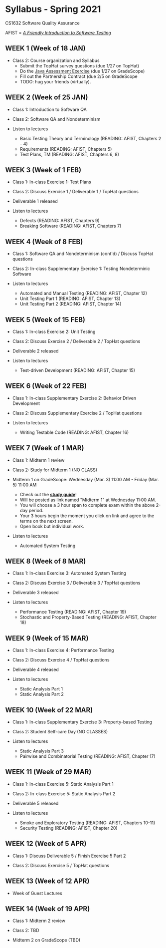 # Syllabus - Spring 2021
CS1632 Software Quality Assurance

AFIST = [_A Friendly Introduction to Software Testing_](software-quality-assurance-textbook.pdf)

## WEEK 1 (Week of 18 JAN)

* Class 2: Course organization and Syllabus
  * Submit the TopHat survey questions (due 1/27 on TopHat)
  * Do the [Java Assessment Exercise](exercises/0) (due 1/27 on GradeScope)
  * Fill out the Partnership Contract (due 2/5 on GradeScope
  * TODO: hug your friends (virtually).
  
## WEEK 2 (Week of 25 JAN)

* Class 1: Introduction to Software QA

* Class 2: Software QA and Nondeterminism

* Listen to lectures 
  * Basic Testing Theory and Terminology (READING: AFIST, Chapters 2 - 4)
  * Requirements (READING: AFIST, Chapters 5)
  * Test Plans, TM (READING: AFIST, Chapters 6, 8)

## WEEK 3 (Week of 1 FEB)
  
* Class 1: In-class Exercise 1: Test Plans 

* Class 2: Discuss Exercise 1 / Deliverable 1 / TopHat questions

* Deliverable 1 released 

* Listen to lectures 
  * Defects (READING: AFIST, Chapters 9)
  * Breaking Software (READING: AFIST, Chapters 7)

## WEEK 4 (Week of 8 FEB)

* Class 1: Software QA and Nondeterminism (cont'd) / Discuss TopHat questions

* Class 2: In-class Supplementary Exercise 1: Testing Nondeterminic Software

* Listen to lectures 
  * Automated and Manual Testing (READING: AFIST, Chapter 12)
  * Unit Testing Part 1 (READING: AFIST, Chapter 13)
  * Unit Testing Part 2 (READING: AFIST, Chapter 14)

## WEEK 5 (Week of 15 FEB)

* Class 1: In-class Exercise 2: Unit Testing 

* Class 2: Discuss Exercise 2 / Deliverable 2 / TopHat questions

* Deliverable 2 released 

* Listen to lectures 
  * Test-driven Development (READING: AFIST, Chapter 15)

## WEEK 6 (Week of 22 FEB)

* Class 1: In-class Supplementary Exercise 2: Behavior Driven Development 

* Class 2: Discuss Supplementary Exercise 2 / TopHat questions

* Listen to lectures 
  * Writing Testable Code (READING: AFIST, Chapter 16)

## WEEK 7 (Week of 1 MAR)

* Class 1: Midterm 1 review

* Class 2: Study for Midterm 1 (NO CLASS)

* Midterm 1 on GradeScope: Wednesday (Mar. 3) 11:00 AM - Friday (Mar. 5) 11:00 AM
  * Check out the **[study guide](/study_guides/midterm_1_study_guide.md)**!
  * Will be posted as link named "Midterm 1" at Wednesday 11:00 AM.
  * You will choose a 3 hour span to complete exam within the above 2-day period.
  * Your 3 hours begin the moment you click on link and agree to the terms on the next screen.
  * Open book but individual work.
  
* Listen to lectures 
  * Automated System Testing

## WEEK 8 (Week of 8 MAR)

* Class 1: In-class Exercise 3: Automated System Testing 

* Class 2: Discuss Exercise 3 / Deliverable 3 / TopHat questions

* Deliverable 3 released 

* Listen to lectures 
  * Performance Testing (READING: AFIST, Chapter 19)
  * Stochastic and Property-Based Testing (READING: AFIST, Chapter 18)

## WEEK 9 (Week of 15 MAR)

* Class 1: In-class Exercise 4: Performance Testing 

* Class 2: Discuss Exercise 4 / TopHat questions

* Deliverable 4 released 

* Listen to lectures 
  * Static Analysis Part 1
  * Static Analysis Part 2

## WEEK 10 (Week of 22 MAR)

* Class 1: In-class Supplementary Exercise 3: Property-based Testing 

* Class 2: Student Self-care Day (NO CLASSES) 

* Listen to lectures 
  * Static Analysis Part 3
  * Pairwise and Combinatorial Testing (READING: AFIST, Chapter 17)

## WEEK 11 (Week of 29 MAR)

* Class 1: In-class Exercise 5: Static Analysis Part 1 

* Class 2: In-class Exercise 5: Static Analysis Part 2 

* Deliverable 5 released 

* Listen to lectures 
  * Smoke and Exploratory Testing (READING: AFIST, Chapters 10-11)
  * Security Testing (READING: AFIST, Chapter 20)
  
## WEEK 12 (Week of 5 APR)

* Class 1: Discuss Deliverable 5 / Finish Exercise 5 Part 2

* Class 2: Discuss Exercise 5 / TopHat questions


## WEEK 13 (Week of 12 APR)

* Week of Guest Lectures

## WEEK 14 (Week of 19 APR)

* Class 1: Midterm 2 review

* Class 2: TBD

* Midterm 2 on GradeScope (TBD)
